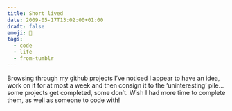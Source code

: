 ```yaml
---
title: Short lived
date: 2009-05-17T13:02:00+01:00
draft: false
emoji: 🫥
tags:
  - code
  - life
  - from-tumblr
---
```


Browsing through my github projects I’ve noticed I appear to have an idea, work on it for at most a week and then consign it to the ‘uninteresting’ pile… some projects get completed, some don’t. Wish I had more time to complete them, as well as someone to code with!
